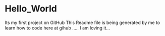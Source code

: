 # Hello_World
Its my first project on GitHub
This Readme file is being generated by me to learn how to code here at gihub .....
I am loving it...
